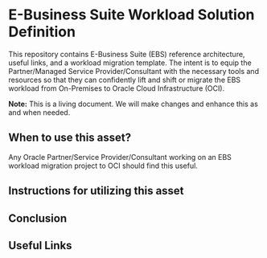 # E-Business Suite Workload Solution Definition

This repository contains E-Business Suite (EBS) reference architecture, useful links, and a workload migration template. The intent is to equip the Partner/Managed Service Provider/Consultant with the necessary tools and resources so that they can confidently lift and shift or migrate the EBS workload from On-Premises to Oracle Cloud Infrastructure (OCI). 

__Note:__ This is a living document. We will make changes and enhance this as and when needed.  


## When to use this asset?

Any Oracle Partner/Service Provider/Consultant working on an EBS workload migration project to OCI should find this useful.

## Instructions for utilizing this asset


## Conclusion


## Useful Links
